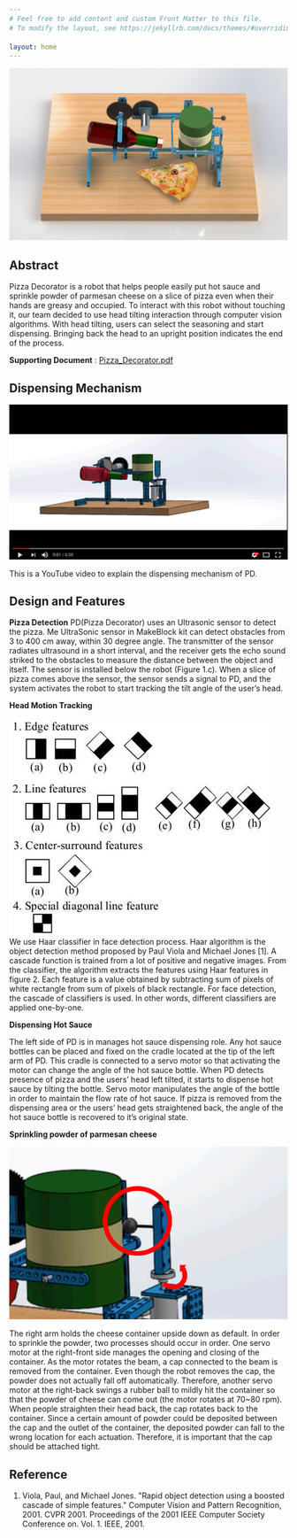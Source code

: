 ```yaml
---
# Feel free to add content and custom Front Matter to this file.
# To modify the layout, see https://jekyllrb.com/docs/themes/#overriding-theme-defaults

layout: home
---
```


![Figure 1](./images/figure1_raw.png)

## Abstract
Pizza Decorator is a robot that helps people easily put hot sauce and sprinkle powder of parmesan cheese on a slice of pizza even when their hands are greasy and occupied. To interact with this robot without touching it, our team decided to use head tilting interaction through computer vision algorithms. With head tilting, users can select the seasoning and start dispensing. Bringing back the head to an upright position indicates the end of the process.

**Supporting Document** : [Pizza_Decorator.pdf](https://drive.google.com/open?id=15bwW73Gr_6HPg6vfSgGvIvfDZ5POdev3)

## Dispensing Mechanism
[![video](./images/video_thumbnail.png)](https://youtu.be/Yl9aJqan97w)

This is a YouTube video to explain the dispensing mechanism of PD. 

## Design and Features

**Pizza Detection**
PD(Pizza Decorator) uses an Ultrasonic sensor to detect the pizza. Me UltraSonic sensor in MakeBlock kit can detect obstacles from 3 to 400 cm away, within 30 degree angle. The transmitter of the sensor radiates ultrasound in a short interval, and the receiver gets the echo sound striked to the obstacles to measure the distance between the object and itself.  The sensor is installed below the robot (Figure 1.c). When a slice of pizza comes above the sensor, the sensor sends a signal to PD, and the system activates the robot to start tracking the tilt angle of the user’s head.

**Head Motion Tracking**

![HAAR_features](./images/haar_features.jpg)
We use Haar classifier in face detection process. Haar algorithm is the object detection method proposed by Paul Viola and Michael Jones [1]. A cascade function is trained from a lot of positive and negative images. From the classifier, the algorithm extracts the features using Haar features in figure 2. Each feature is a value obtained by subtracting sum of pixels of white rectangle from sum of pixels of black rectangle. For face detection, the cascade of classifiers is used. In other words, different classifiers are applied one-by-one. 

**Dispensing Hot Sauce**

The left side of PD is in manages hot sauce dispensing role. Any hot sauce bottles can be placed and fixed on the cradle located at the tip of the left arm of PD. This cradle is connected to a servo motor so that activating the motor can change the angle of the hot sauce bottle. When PD detects presence of pizza and the users’ head left tilted, it starts to dispense hot sauce by tilting the bottle. Servo motor manipulates the angle of the bottle in order to maintain the flow rate of hot sauce. If pizza is removed from the dispensing area or the users’ head gets straightened back, the angle of the hot sauce bottle is recovered to it’s original state.  

**Sprinkling powder of parmesan cheese**

![rubber_ball](./images/rubber_ball.png)

The right arm holds the cheese container upside down as default. In order to sprinkle the powder, two processes should occur in order. One servo motor at the right-front side manages the opening and closing of the container. As the motor rotates the beam, a cap connected to the beam is removed from the container. Even though the robot removes the cap, the powder does not actually fall off automatically. Therefore, another servo motor at the right-back swings a rubber ball to mildly hit the container so that the powder of cheese can come out (the motor rotates at 70~80 rpm). When people straighten their head back, the cap rotates back to the container. Since a certain amount of powder could be deposited between the cap and the outlet of the container, the deposited powder can fall to the wrong location for each actuation. Therefore, it is important that the cap should be attached tight.

## Reference

1. Viola, Paul, and Michael Jones. "Rapid object detection using a boosted cascade of simple features." Computer Vision and Pattern Recognition, 2001. CVPR 2001. Proceedings of the 2001 IEEE Computer Society Conference on. Vol. 1. IEEE, 2001.